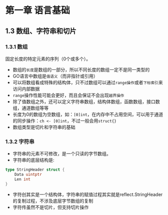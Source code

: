 # 第一章 语言基础

## 1.3 数组、字符串和切片

### 1.3.1 数组

固定长度的特定元素的序列（0个或多个）。

- 数组的`长度`是数组的一部分，所以不同长度的数组一定不是同一类型的
- GO语言中数组是`值语义`（而非指针或引用）
- 可以将数组看成特殊的结构体，只不过数组可以通过`range操作`或者`下标索引`来访问内部数据
- `range`操作性能可能会更好，而且会保证不会出现`越界操作`
- 除了值数组之外，还可以定义字符串数组，结构体数组，函数数组，接口数组，通道数组等等
- 长度为0的数组为空数组，如：`[0]int`，在内存中不占用空间，可以用于通道的同步操作：`ch <- [0]int`，不过一般会用`struct{}`
- 数组类型是切片和字符串的基础

### 1.3.2 字符串

- 字符串的元素不可修改，是一个只读的字节数组。
- 字符串的底层结构是:

```go
type StringHeader struct {
    Data uintptr
    Len int
}
```

- 字符创其实是一个结构体，字符串的赋值过程其实就是reflect.StringHeader的复制过程，不涉及底层字节数组的复制
- 字符传虽然不是切片，但支持切片操作
